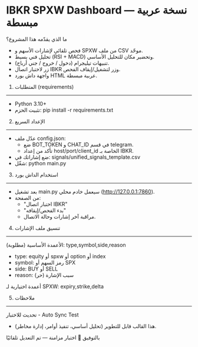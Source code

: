 IBKR SPXW Dashboard — نسخة عربية مبسطة
======================================

ما الذي يقدّمه هذا المشروع؟
- فحص تلقائي لإشارات الأسهم و SPXW من ملف CSV موحّد.
- تحليل فني بسيط (RSI + MACD) وتحضير مكان للتحليل الأساسي.
- تنبيهات تيليجرام (دخول / خروج / جني أرباح).
- زر لاختبار اتصال IBKR وزر لتشغيل/إيقاف الفحص.
- واجهة داش بورد HTML عربية مبسطة.

1) المتطلبات (requirements)
---------------------------
- Python 3.10+
- تثبيت الحزم:
    pip install -r requirements.txt

2) الإعداد السريع
-----------------
- عدّل ملف config.json:
  - ضع BOT_TOKEN و CHAT_ID في قسم telegram.
  - تأكد من إعداد host/port/client_id الخاصة بـ IBKR.
- ضع إشاراتك في: signals/unified_signals_template.csv
- شغّل:
    python main.py

3) استخدام الداش بورد
---------------------
- بعد تشغيل main.py سيعمل خادم محلي (http://127.0.0.1:7860).
- من الصفحة:
  - "اختبار اتصال IBKR"
  - "بدء الفحص/إيقافه"
  - مراقبة آخر إشارات وحالة الاتصال.

4) تنسيق ملف الإشارات
---------------------
الأعمدة الأساسية (مطلوبة):
type,symbol,side,reason
- type: equity أو spxw أو option أو index
- symbol: رمز السهم أو SPX
- side: BUY أو SELL
- reason: سبب الإشارة (حر)

أعمدة اختيارية لـ SPXW:
expiry,strike,delta

5) ملاحظات
----------
تحديث للاختبار - Auto Sync Test

- هذا القالب قابل للتطوير (تحليل أساسي، تنفيذ أوامر، إدارة مخاطر).

بالتوفيق 🌟
اختبار مزامنة — تم التعديل تلقائيًا